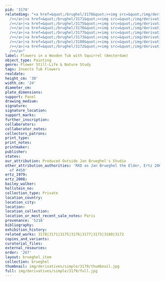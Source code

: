 ```yaml
---
pid: '3179'
relatedimg: "<a href=&quot;/brughel/3178&quot;><img src=&quot;/img/derivatives/simple/3178/thumbnail.jpg&quot;
  /></a>|<a href=&quot;/brughel/3171&quot;><img src=&quot;/img/derivatives/simple/3171/thumbnail.jpg&quot;
  /></a>|<a href=&quot;/brughel/3175&quot;><img src=&quot;/img/derivatives/simple/3175/thumbnail.jpg&quot;
  /></a>|<a href=&quot;/brughel/3176&quot;><img src=&quot;/img/derivatives/simple/3176/thumbnail.jpg&quot;
  /></a>|<a href=&quot;/brughel/3177&quot;><img src=&quot;/img/derivatives/simple/3177/thumbnail.jpg&quot;
  /></a>|<a href=&quot;/brughel/3173&quot;><img src=&quot;/img/derivatives/simple/3173/thumbnail.jpg&quot;
  /></a>|<a href=&quot;/brughel/3180&quot;><img src=&quot;/img/derivatives/simple/3180/thumbnail.jpg&quot;
  /></a>|<a href=&quot;/brughel/3172&quot;><img src=&quot;/img/derivatives/simple/3172/thumbnail.jpg&quot;
  /></a>"
label: Flowers in a Wooden Tub with Squirrel (Amsterdam)
object_type: Painting
genre: Flower Still-Life & Nature Study
tags: Insects Tub Flowers
realdate: 
height_cm: '30'
width_cm: '24'
diameter_cm: 
plate_dimensions: 
support: Panel
drawing_medium: 
signature: 
signature_location: 
support_marks: 
further_inscription: 
collaborators: 
collaborator_notes: 
collectors_patrons: 
print_type: 
print_notes: 
printmaker: 
publisher: 
states: 
our_attribution: Produced Outside Jan Brueghel's Studio
other_attribution_authorities: 'RKD as Jan Brueghel the Elder, Ertz 2008-10, variant
  of #450'
ertz_1979: 
ertz_2008: 
bailey_walker: 
hollstein_no: 
collection_type: Private
location_country: 
location_city: 
location: 
location_collection: 
location_or_most_recent_sale_notes: Paris
provenance: '5218'
bibliography: 
exhibition_history: 
related_works: 3178|3171|3175|3176|3177|3173|3180|3172
copies_and_variants: 
curatorial_files: 
external_resources: 
order: '267'
layout: brueghel_item
collection: brueghel
thumbnail: img/derivatives/simple/3179/thumbnail.jpg
full: img/derivatives/simple/3179/full.jpg
---
```

